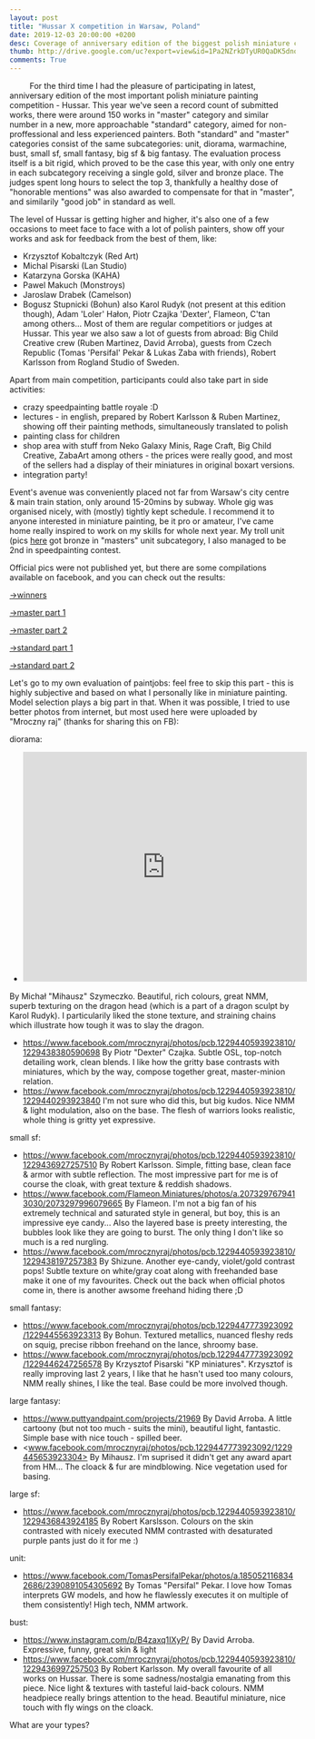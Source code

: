 ```yaml
---
layout: post
title: "Hussar X competition in Warsaw, Poland"
date: 2019-12-03 20:00:00 +0200
desc: Coverage of anniversary edition of the biggest polish miniature competition (with subjectively selected works)
thumb: http://drive.google.com/uc?export=view&id=1Pa2NZrkDTyUR0QaDK5dnoo8ER9EGDrvx
comments: True
---
```


&nbsp;&nbsp;&nbsp;&nbsp;&nbsp;&nbsp;&nbsp;&nbsp;
For the third time I had the pleasure of participating in latest, anniversary edition of the most important polish miniature painting competition - Hussar. This year we've seen a record count of submitted works, there were around 150 works in "master" category and similar number in a new, more approachable "standard" category, aimed for non-proffessional and less experienced painters. Both "standard" and "master" categories consist of the same subcategories: unit, diorama, warmachine, bust, small sf, small fantasy, big sf & big fantasy. The evaluation process itself is a bit rigid, which proved to be the case this year, with only one entry in each subcategory receiving a single gold, silver and bronze place. The judges spent long hours to select the top 3, thankfully a healthy dose of "honorable mentions" was also awarded to compensate for that in "master", and similarily "good job" in standard as well.

The level of Hussar is getting higher and higher, it's also one of a few occasions to meet face to face with a lot of polish painters, show off your works and ask for feedback from the best of them, like:
* Krzysztof Kobaltczyk (Red Art)
* Michal Pisarski (Lan Studio)
* Katarzyna Gorska (KAHA)
* Pawel Makuch (Monstroys)
* Jaroslaw Drabek (Camelson)
* Bogusz Stupnicki (Bohun)
also Karol Rudyk (not present at this edition though), Adam 'Loler' Hałon, Piotr Czajka 'Dexter', Flameon, C'tan among others... Most of them are regular competitiors or judges at Hussar. This year we also saw a lot of guests from abroad: Big Child Creative crew (Ruben Martinez, David Arroba), guests from Czech Republic (Tomas 'Persifal' Pekar & Lukas Zaba with friends), Robert Karlsson from Rogland Studio of Sweden.

Apart from main competition, participants could also take part in side activities:
* crazy speedpainting battle royale :D
* lectures - in english, prepared by Robert Karlsson & Ruben Martinez, showing off their painting methods, simultaneously translated to polish
* painting class for children
* shop area with stuff from Neko Galaxy Minis, Rage Craft, Big Child Creative, ZabaArt among others - the prices were really good, and most of the sellers had a display of their miniatures in original boxart versions. 
* integration party!

Event's avenue was conveniently placed not far from Warsaw's city centre & main train station, only around 15-20mins by subway. Whole gig was organised nicely, with (mostly) tightly kept schedule. I recommend it to anyone interested in miniature painting, be it pro or amateur, I've came home really inspired to work on my skills for whole next year. My troll unit (pics [here](http://blobofpaint.github.io/2019/11/04/trolls-are-ready.html) got bronze in "masters" unit subcategory, I also managed to be 2nd in speedpainting contest.

Official pics were not published yet, but there are some compilations available on facebook, and you can check out the results:

[->winners](https://www.facebook.com/Hussarminiaturecompetition/posts/2572284226212475) 

[->master part 1](https://www.facebook.com/mrocznyraj/posts/1229440593923810) 

[->master part 2](facebook.com/mrocznyraj/posts/1229447773923092) 

[->standard part 1](https://www.facebook.com/mrocznyraj/posts/1229393550595181) 

[->standard part 2](https://www.facebook.com/mrocznyraj/posts/1229401353927734) 

Let's go to my own evaluation of paintjobs: feel free to skip this part - this is highly subjective and based on what I personally like in miniature painting. Model selection plays a big part in that. When it was possible, I tried to use better photos from internet, but most used here were uploaded by "Mroczny raj" (thanks for sharing this on FB):

diorama: 
 * <iframe src="https://www.facebook.com/plugins/post.php?href=https%3A%2F%2Fwww.facebook.com%2Fmrocznyraj%2Fphotos%2Fa.171244916410055%2F1229445790589957%2F%3Ftype%3D3&width=500" width="500" height="405" style="border:none;overflow:hidden" scrolling="no" frameborder="0" allowTransparency="true" allow="encrypted-media"></iframe>
 By Michał "Mihausz" Szymeczko. Beautiful, rich colours, great NMM, superb texturing on the dragon head (which is a part of a dragon sculpt by Karol Rudyk). I particularily liked the stone texture, and straining chains which illustrate how tough it was to slay the dragon.
 * <https://www.facebook.com/mrocznyraj/photos/pcb.1229440593923810/1229438380590698>
 By Piotr "Dexter" Czajka. Subtle OSL, top-notch detailing work, clean blends. I like how the gritty base contrasts with miniatures, which by the way, compose together great, master-minion relation. 
 * <https://www.facebook.com/mrocznyraj/photos/pcb.1229440593923810/1229440293923840>
 I'm not sure who did this, but big kudos. Nice NMM & light modulation, also on the base. The flesh of warriors looks realistic, whole thing is gritty yet expressive.

 small sf:
 * <https://www.facebook.com/mrocznyraj/photos/pcb.1229440593923810/1229436927257510>
 By Robert Karlsson. Simple, fitting base, clean face & armor with subtle reflection. The most impressive part for me is of course the cloak, with great texture & reddish shadows.   
 * <https://www.facebook.com/Flameon.Miniatures/photos/a.2073297679413030/2073297996079665>
 By Flameon. I'm not a big fan of his extremely technical and saturated style in general, but boy, this is an impressive eye candy... Also the layered base is preety interesting, the bubbles look like they are going to burst. The only thing I don't like so much is a red nurgling.
 * <https://www.facebook.com/mrocznyraj/photos/pcb.1229440593923810/1229438197257383>
 By Shizune. Another eye-candy, violet/gold contrast pops! Subtle texture on white/gray coat along with freehanded base make it one of my favourites. Check out the back when official photos come in, there is another awsome freehand hiding there ;D

 small fantasy:
 * <https://www.facebook.com/mrocznyraj/photos/pcb.1229447773923092/1229445563923313> 
 By Bohun. Textured metallics, nuanced fleshy reds on squig, precise ribbon freehand on the lance, shroomy base. 
 * <https://www.facebook.com/mrocznyraj/photos/pcb.1229447773923092/1229446247256578>
 By Krzysztof Pisarski "KP miniatures". Krzysztof is really improving last 2 years, I like that he hasn't used too many colours, NMM really shines, I like the teal. Base could be more involved though.
 
 large fantasy:
 * <https://www.puttyandpaint.com/projects/21969>
 By David Arroba. A little cartoony (but not too much - suits the mini), beautiful light, fantastic. Simple base with nice touch - spilled beer.
 * <www.facebook.com/mrocznyraj/photos/pcb.1229447773923092/1229445653923304>
 By Mihausz. I'm suprised it didn't get any award apart from HM... The cloack & fur are mindblowing. Nice vegetation used for basing.

 large sf:
 * <https://www.facebook.com/mrocznyraj/photos/pcb.1229440593923810/1229436843924185>
 By Robert Karslsson. Colours on the skin contrasted with nicely executed NMM contrasted with desaturated purple pants just do it for me :)

 unit:
 * <https://www.facebook.com/TomasPersifalPekar/photos/a.1850521168342686/2390891054305692>
 By Tomas "Persifal" Pekar. I love how Tomas interprets GW models, and how he flawlessly executes it on multiple of them consistently! High tech, NMM artwork.

 bust:
 * <https://www.instagram.com/p/B4zaxq1IXyP/>
 By David Arroba. Expressive, funny, great skin & light
 * <https://www.facebook.com/mrocznyraj/photos/pcb.1229440593923810/1229436997257503>
 By Robert Karlsson. My overall favourite of all works on Hussar. There is some sadness/nostalgia emanating from this piece. Nice light & textures with tasteful laid-back colours. NMM headpiece really brings attention to the head. Beautiful miniature, nice touch with fly wings on the cloack. 

 What are your types?

